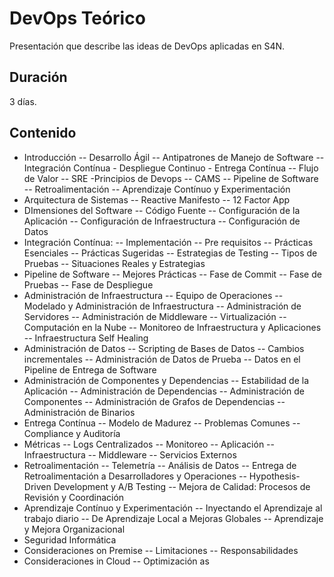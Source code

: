 # DevOps Teórico

Presentación que describe las ideas de DevOps aplicadas en S4N.

## Duración
3 días.

## Contenido

- Introducción
-- Desarrollo Ágil
-- Antipatrones de Manejo de Software
-- Integración Contínua - Despliegue Continuo - Entrega Contínua
-- Flujo de Valor
-- SRE
-Principios de Devops
-- CAMS
-- Pipeline de Software
-- Retroalimentación
-- Aprendizaje Contínuo y Experimentación
- Arquitectura de Sistemas
-- Reactive Manifesto
-- 12 Factor App
- DImensiones del Software
-- Código Fuente
-- Configuración de la Aplicación
-- Configuración de Infraestructura
-- Configuración de Datos
- Integración Contínua:
-- Implementación
-- Pre requisitos
-- Prácticas Esenciales
-- Prácticas Sugeridas
-- Estrategias de Testing
-- Tipos de Pruebas
-- Situaciones Reales y Estrategias
- Pipeline de Software
-- Mejores Prácticas
-- Fase de Commit
-- Fase de Pruebas
-- Fase de Despliegue
- Administración de Infraestructura
-- Equipo de Operaciones
-- Modelado y Administración de Infraestructura
-- Administración de Servidores
-- Administración de Middleware
-- Virtualización
-- Computación en la Nube
-- Monitoreo de Infraestructura y Aplicaciones
-- Infraestructura Self Healing
- Administración de Datos
-- Scripting de Bases de Datos
-- Cambios incrementales
-- Administración de Datos de Prueba
-- Datos en el Pipeline de Entrega de Software
- Administración de Componentes y Dependencias
-- Estabilidad de la Aplicación
-- Administración de Dependencias
-- Administración de Componentes
-- Administración de Grafos de Dependencias
-- Administración de Binarios
- Entrega Contínua
-- Modelo de Madurez
-- Problemas Comunes
-- Compliance y Auditoría
- Métricas
-- Logs Centralizados
-- Monitoreo
-- Aplicación
-- Infraestructura
-- Middleware
-- Servicios Externos
- Retroalimentación
-- Telemetría
-- Análisis de Datos
-- Entrega de Retroalimentación a Desarrolladores y Operaciones
-- Hypothesis-Driven Development y A/B Testing
-- Mejora de Calidad: Procesos de Revisión y Coordinación
- Aprendizaje Contínuo y Experimentación
-- Inyectando el Aprendizaje al trabajo diario
-- De Aprendizaje Local a Mejoras Globales
-- Aprendizaje y Mejora Organizacional
- Seguridad Informática
- Consideraciones on Premise
-- Limitaciones
-- Responsabilidades
- Consideraciones in Cloud
-- Optimización
as

